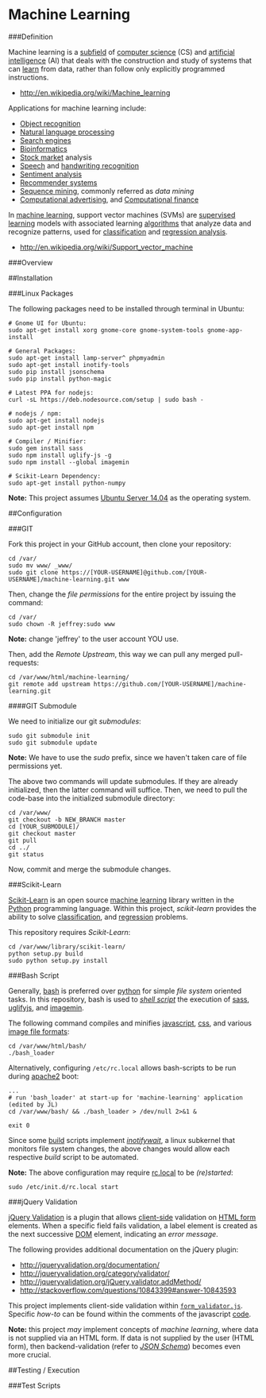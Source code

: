 Machine Learning
================

###Definition

Machine learning is a [subfield](http://en.wikipedia.org/wiki/Academic_disciplines) of [computer science](http://en.wikipedia.org/wiki/Computer_science) (CS) and [artificial intelligence](http://en.wikipedia.org/wiki/Artificial_intelligence) (AI) that deals with the construction and study of systems that can [learn](http://en.wikipedia.org/wiki/Learning) from data, rather than follow only explicitly programmed instructions.

- http://en.wikipedia.org/wiki/Machine_learning

Applications for machine learning include:

- [Object recognition](http://en.wikipedia.org/wiki/Object_recognition)
- [Natural language processing](http://en.wikipedia.org/wiki/Natural_language_processing)
- [Search engines](http://en.wikipedia.org/wiki/Search_engines)
- [Bioinformatics](http://en.wikipedia.org/wiki/Bioinformatics)
- [Stock market](http://en.wikipedia.org/wiki/Stock_market) analysis
- [Speech](http://en.wikipedia.org/wiki/Speech_recognition) and [handwriting recognition](http://en.wikipedia.org/wiki/Speech_recognition)
- [Sentiment analysis](http://en.wikipedia.org/wiki/Sentiment_analysis)
- [Recommender systems](http://en.wikipedia.org/wiki/Recommender_system)
- [Sequence mining](http://en.wikipedia.org/wiki/Sequence_mining), commonly referred as *data mining*
- [Computational advertising](http://en.wikipedia.org/wiki/Computational_advertising), and [Computational finance](http://en.wikipedia.org/wiki/Computational_finance)

In [machine learning](http://en.wikipedia.org/wiki/Machine_learning), support vector machines (SVMs) are [supervised learning](http://en.wikipedia.org/wiki/Supervised_learning) models with associated learning [algorithms](http://en.wikipedia.org/wiki/Algorithm) that analyze data and recognize patterns, used for [classification](http://en.wikipedia.org/wiki/Statistical_classification) and [regression analysis](http://en.wikipedia.org/wiki/Regression_analysis). 

- http://en.wikipedia.org/wiki/Support_vector_machine

###Overview

##Installation

###Linux Packages

The following packages need to be installed through terminal in Ubuntu:

```
# Gnome UI for Ubuntu:
sudo apt-get install xorg gnome-core gnome-system-tools gnome-app-install

# General Packages:
sudo apt-get install lamp-server^ phpmyadmin
sudo apt-get install inotify-tools
sudo pip install jsonschema
sudo pip install python-magic

# Latest PPA for nodejs:
curl -sL https://deb.nodesource.com/setup | sudo bash -

# nodejs / npm:
sudo apt-get install nodejs
sudo apt-get install npm

# Compiler / Minifier:
sudo gem install sass
sudo npm install uglify-js -g
sudo npm install --global imagemin

# Scikit-Learn Dependency:
sudo apt-get install python-numpy
```

**Note:** This project assumes [Ubuntu Server 14.04](http://www.ubuntu.com/download/server) as the operating system.

##Configuration

###GIT

Fork this project in your GitHub account, then clone your repository:

```
cd /var/
sudo mv www/ _www/
sudo git clone https://[YOUR-USERNAME]@github.com/[YOUR-USERNAME]/machine-learning.git www
```

Then, change the *file permissions* for the entire project by issuing the command:

```
cd /var/
sudo chown -R jeffrey:sudo www
```

**Note:** change 'jeffrey' to the user account YOU use.

Then, add the *Remote Upstream*, this way we can pull any merged pull-requests:

```
cd /var/www/html/machine-learning/
git remote add upstream https://github.com/[YOUR-USERNAME]/machine-learning.git
```

####GIT Submodule

We need to initialize our git *submodules*:

```
sudo git submodule init
sudo git submodule update
```

**Note:** We have to use the *sudo* prefix, since we haven't taken care of file permissions yet.

The above two commands will update submodules.  If they are already initialized, then the latter command will suffice. Then, we need to pull the code-base into the initialized submodule directory:

```
cd /var/www/
git checkout -b NEW_BRANCH master
cd [YOUR_SUBMODULE]/
git checkout master
git pull
cd ../
git status
```

Now, commit and merge the submodule changes.

###Scikit-Learn

[Scikit-Learn](http://scikit-learn.org/stable/) is an open source [machine learning](http://en.wikipedia.org/wiki/Machine_learning) library written in the [Python](http://en.wikipedia.org/wiki/Python_(programming_language)) programming language.  Within this project, *scikit-learn* provides the ability to solve [classification](http://scikit-learn.org/stable/modules/svm.html#classification), and [regression](http://scikit-learn.org/stable/modules/svm.html#regression) problems.

This repository requires *Scikit-Learn*:

```
cd /var/www/library/scikit-learn/
python setup.py build
sudo python setup.py install
```

###Bash Script

Generally, [bash](http://en.wikipedia.org/wiki/Bash_(Unix_shell)) is preferred over [python](http://en.wikipedia.org/wiki/Python_(programming_language)) for simple *file system* oriented tasks. In this repository, bash is used to [*shell script*](http://en.wikipedia.org/wiki/Shell_script) the execution of [sass](http://sass-lang.com/documentation/file.SASS_REFERENCE.html), [uglifyjs](https://www.npmjs.org/package/uglify-js#usage), and [imagemin](https://www.npmjs.org/package/imagemin#usage).

The following command compiles and minifies [javascript](http://en.wikipedia.org/wiki/JavaScript), [css](http://en.wikipedia.org/wiki/Cascading_Style_Sheets), and various [image file formats](http://en.wikipedia.org/wiki/Image_file_formats):

```
cd /var/www/html/bash/
./bash_loader
```

Alternatively, configuring `/etc/rc.local` allows bash-scripts to be run during [apache2](https://help.ubuntu.com/10.04/serverguide/httpd.html) boot:

```
...
# run 'bash_loader' at start-up for 'machine-learning' application (edited by JL)
cd /var/www/bash/ && ./bash_loader > /dev/null 2>&1 &

exit 0
```

Since some [build](https://github.com/jeff1evesque/machine-learning/tree/master/bash/build/) scripts implement [*inotifywait*](http://linux.die.net/man/1/inotifywait), a linux subkernel that monitors file system changes, the above changes would allow each respective *build* script to be automated.

**Note:** The above configuration may require [rc.local](http://www.linux.com/news/enterprise/systems-management/8116-an-introduction-to-services-runlevels-and-rcd-scripts) to be *(re)started*:

```
sudo /etc/init.d/rc.local start
```

###jQuery Validation

[jQuery Validation](http://jqueryvalidation.org/) is a plugin that allows [client-side](http://en.wikipedia.org/wiki/Client-side) validation on [HTML form](http://www.w3.org/TR/html5/forms.html) elements. When a specific field fails validation, a label element is created as the next successive [DOM](http://en.wikipedia.org/wiki/Document_Object_Model) element, indicating an *error message*.

The following provides additional documentation on the jQuery plugin:

- http://jqueryvalidation.org/documentation/
- http://jqueryvalidation.org/category/validator/
- http://jqueryvalidation.org/jQuery.validator.addMethod/
- http://stackoverflow.com/questions/10843399#answer-10843593

This project implements client-side validation within [`form_validator.js`](https://github.com/jeff1evesque/machine-learning/blob/master/src/js/form_validator.js). Specific *how-to* can be found within the comments of the javascript [code](https://github.com/jeff1evesque/machine-learning/blob/master/src/js/form_validator.js).

**Note:** this project *may* implement concepts of *machine learning*, where data is not supplied via an HTML form. If data is not supplied by the user (HTML form), then backend-validation (refer to [*JSON Schema*](https://github.com/jeff1evesque/machine-learning/blob/c5f6179870ed475c2cdac0aaae8f839b6f571840/README.md#json-schema)) becomes even more crucial.

##Testing / Execution

###Test Scripts
